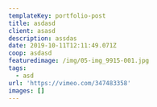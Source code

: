 ```yaml
---
templateKey: portfolio-post
title: asdasd
client: asasd
description: assdas
date: 2019-10-11T12:11:49.071Z
coop: asdasd
featuredimage: /img/05-img_9915-001.jpg
tags:
  - asd
url: 'https://vimeo.com/347483358'
images: []
---
```


